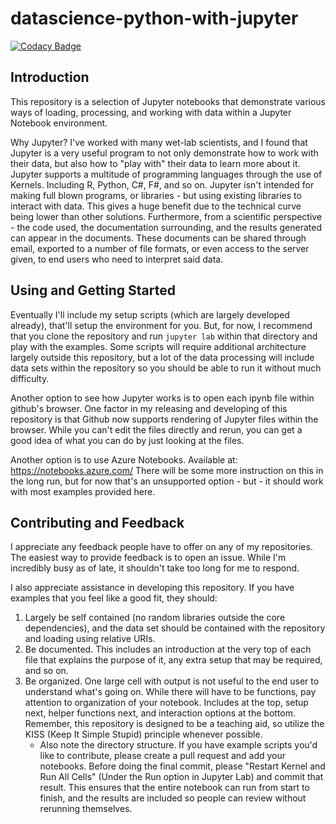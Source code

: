 # datascience-python-with-jupyter

[![Codacy Badge](https://api.codacy.com/project/badge/Grade/8310fdb0e3e54dbe8c2b2ae8a4222a2a)](https://app.codacy.com/manual/TheDarkTrumpet/datascience-python-with-jupyter?utm_source=github.com&utm_medium=referral&utm_content=TheDarkTrumpet/datascience-python-with-jupyter&utm_campaign=Badge_Grade_Dashboard)

## Introduction

This repository is a selection of Jupyter notebooks that demonstrate various ways of loading, processing, and working with data within a Jupyter Notebook environment.

Why Jupyter?  I've worked with many wet-lab scientists, and I found that Jupyter is a very useful program to not only demonstrate how to work with their data, but also how to "play with" their data to learn more about it.  Jupyter supports a multitude of programming languages through the use of Kernels.  Including R, Python, C#, F#, and so on.  Jupyter isn't intended for making full blown programs, or libraries - but using existing libraries to interact with data.  This gives a huge benefit due to the technical curve being lower than other solutions.  Furthermore, from a scientific perspective - the code used, the documentation surrounding, and the results generated can appear in the documents.  These documents can be shared through email, exported to a number of file formats, or even access to the server given, to end users who need to interpret said data.

## Using and Getting Started

Eventually I'll include my setup scripts (which are largely developed already), that'll setup the environment for you.  But, for now, I recommend that you clone the repository and run `jupyter lab` within that directory and play with the examples.  Some scripts will require additional architecture largely outside this repository, but a lot of the data processing will include data sets within the repository so you should be able to run it without much difficulty.

Another option to see how Jupyter works is to open each ipynb file within github's browser.  One factor in my releasing and developing of this repository is that Github now supports rendering of Jupyter files within the browser.  While you can't edit the files directly and rerun, you can get a good idea of what you can do by just looking at the files.

Another option is to use Azure Notebooks.  Available at: https://notebooks.azure.com/  There will be some more instruction on this in the long run, but for now that's an unsupported option - but - it should work with most examples provided here.

## Contributing and Feedback

I appreciate any feedback people have to offer on any of my repositories.  The easiest way to provide feedback is to open an issue.  While I'm incredibly busy as of late, it shouldn't take too long for me to respond.

I also appreciate assistance in developing this repository.  If you have examples that you feel like a good fit, they should:
1.  Largely be self contained (no random libraries outside the core dependencies), and the data set should be contained with the repository and loading using relative URIs.
2.  Be documented.  This includes an introduction at the very top of each file that explains the purpose of it, any extra setup that may be required, and so on.
3.  Be organized.  One large cell with output is not useful to the end user to understand what's going on.  While there will have to be functions, pay attention to organization of your notebook.  Includes at the top, setup next, helper functions next, and interaction options at the bottom.  Remember, this repository is designed to be a teaching aid, so utilize the KISS (Keep It Simple Stupid) principle whenever possible.
    - Also note the directory structure. 
If you have example scripts you'd like to contribute, please create a pull request and add your notebooks.  Before doing the final commit, please "Restart Kernel and Run All Cells"  (Under the Run option in Jupyter Lab) and commit that result.  This ensures that the entire notebook can run from start to finish, and the results are included so people can review without rerunning themselves.
